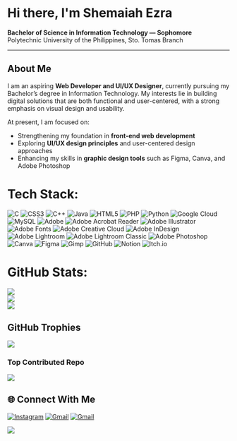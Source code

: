 # Hi there, I'm Shemaiah Ezra

**Bachelor of Science in Information Technology — Sophomore**  
Polytechnic University of the Philippines, Sto. Tomas Branch  

---

## About Me  
I am an aspiring **Web Developer and UI/UX Designer**, currently pursuing my Bachelor’s degree in Information Technology. My interests lie in building digital solutions that are both functional and user-centered, with a strong emphasis on visual design and usability.  

At present, I am focused on:  
- Strengthening my foundation in **front-end web development**  
- Exploring **UI/UX design principles** and user-centered design approaches  
- Enhancing my skills in **graphic design tools** such as Figma, Canva, and Adobe Photoshop  

# Tech Stack:
![C](https://img.shields.io/badge/c-%2300599C.svg?style=for-the-badge&logo=c&logoColor=white) ![CSS3](https://img.shields.io/badge/css3-%231572B6.svg?style=for-the-badge&logo=css3&logoColor=white) ![C++](https://img.shields.io/badge/c++-%2300599C.svg?style=for-the-badge&logo=c%2B%2B&logoColor=white) ![Java](https://img.shields.io/badge/java-%23ED8B00.svg?style=for-the-badge&logo=openjdk&logoColor=white) ![HTML5](https://img.shields.io/badge/html5-%23E34F26.svg?style=for-the-badge&logo=html5&logoColor=white) ![PHP](https://img.shields.io/badge/php-%23777BB4.svg?style=for-the-badge&logo=php&logoColor=white) ![Python](https://img.shields.io/badge/python-3670A0?style=for-the-badge&logo=python&logoColor=ffdd54) ![Google Cloud](https://img.shields.io/badge/GoogleCloud-%234285F4.svg?style=for-the-badge&logo=google-cloud&logoColor=white) ![MySQL](https://img.shields.io/badge/mysql-4479A1.svg?style=for-the-badge&logo=mysql&logoColor=white) ![Adobe](https://img.shields.io/badge/adobe-%23FF0000.svg?style=for-the-badge&logo=adobe&logoColor=white) ![Adobe Acrobat Reader](https://img.shields.io/badge/Adobe%20Acrobat%20Reader-EC1C24.svg?style=for-the-badge&logo=Adobe%20Acrobat%20Reader&logoColor=white) ![Adobe Illustrator](https://img.shields.io/badge/adobe%20illustrator-%23FF9A00.svg?style=for-the-badge&logo=adobe%20illustrator&logoColor=white) ![Adobe Fonts](https://img.shields.io/badge/Adobe%20Fonts-000B1D.svg?style=for-the-badge&logo=Adobe%20Fonts&logoColor=white) ![Adobe Creative Cloud](https://img.shields.io/badge/Adobe%20Creative%20Cloud-DA1F26.svg?style=for-the-badge&logo=Adobe%20Creative%20Cloud&logoColor=white) ![Adobe InDesign](https://img.shields.io/badge/Adobe%20InDesign-49021F?style=for-the-badge&logo=adobeindesign&logoColor=FF3366) ![Adobe Lightroom](https://img.shields.io/badge/Adobe%20Lightroom-31A8FF.svg?style=for-the-badge&logo=Adobe%20Lightroom&logoColor=white) ![Adobe Lightroom Classic](https://img.shields.io/badge/Adobe%20Lightroom%20Classic-31A8FF.svg?style=for-the-badge&logo=Adobe%20Lightroom%20Classic&logoColor=white) ![Adobe Photoshop](https://img.shields.io/badge/adobe%20photoshop-%2331A8FF.svg?style=for-the-badge&logo=adobe%20photoshop&logoColor=white) ![Canva](https://img.shields.io/badge/Canva-%2300C4CC.svg?style=for-the-badge&logo=Canva&logoColor=white) ![Figma](https://img.shields.io/badge/figma-%23F24E1E.svg?style=for-the-badge&logo=figma&logoColor=white) ![Gimp](https://img.shields.io/badge/Gimp-657D8B?style=for-the-badge&logo=gimp&logoColor=FFFFFF) ![GitHub](https://img.shields.io/badge/github-%23121011.svg?style=for-the-badge&logo=github&logoColor=white) ![Notion](https://img.shields.io/badge/Notion-%23000000.svg?style=for-the-badge&logo=notion&logoColor=white) ![Itch.io](https://img.shields.io/badge/Itch-%23FF0B34.svg?style=for-the-badge&logo=Itch.io&logoColor=white)

# GitHub Stats:
![](https://github-readme-stats.vercel.app/api?username=shemaiahezra-m&theme=jolly&hide_border=false&include_all_commits=false&count_private=false)<br/>
![](https://nirzak-streak-stats.vercel.app/?user=shemaiahezra-m&theme=jolly&hide_border=false)<br/>
![](https://github-readme-stats.vercel.app/api/top-langs/?username=shemaiahezra-m&theme=jolly&hide_border=false&include_all_commits=false&count_private=false&layout=compact)

## GitHub Trophies
![](https://github-profile-trophy.vercel.app/?username=shemaiahezra-m&theme=jolly&no-frame=false&no-bg=false&margin-w=4)

### Top Contributed Repo
![](https://github-contributor-stats.vercel.app/api?username=shemaiahezra-m&limit=5&theme=jolly&combine_all_yearly_contributions=true)

## 🌐 Connect With Me

[![Instagram](https://img.shields.io/badge/Instagram-%23E4405F.svg?style=for-the-badge&logo=Instagram&logoColor=white)](https://instagram.com/shemaiahezra) 
[![Gmail](https://img.shields.io/badge/Email-D14836.svg?style=for-the-badge&logo=gmail&logoColor=white)](mailto:shemaiahezra.magpayo@gmail.com)
[![Gmail](https://img.shields.io/badge/Email-D14836.svg?style=for-the-badge&logo=gmail&logoColor=white)](mailto:magpayo.shemaiahezra@gmail.com) 

[![](https://visitcount.itsvg.in/api?id=shemaiahezra-m&icon=3&color=10)](https://visitcount.itsvg.in)
